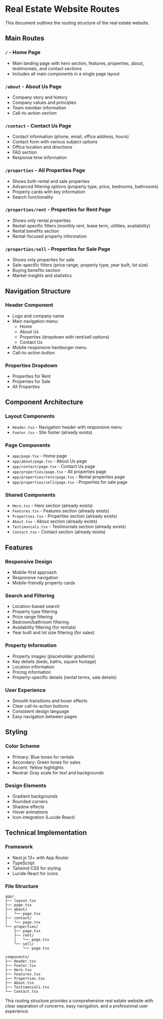# Real Estate Website Routes

This document outlines the routing structure of the real estate website.

## Main Routes

### `/` - Home Page
- Main landing page with hero section, features, properties, about, testimonials, and contact sections
- Includes all main components in a single page layout

### `/about` - About Us Page
- Company story and history
- Company values and principles
- Team member information
- Call-to-action section

### `/contact` - Contact Us Page
- Contact information (phone, email, office address, hours)
- Contact form with various subject options
- Office location and directions
- FAQ section
- Response time information

### `/properties` - All Properties Page
- Shows both rental and sale properties
- Advanced filtering options (property type, price, bedrooms, bathrooms)
- Property cards with key information
- Search functionality

### `/properties/rent` - Properties for Rent Page
- Shows only rental properties
- Rental-specific filters (monthly rent, lease term, utilities, availability)
- Rental benefits section
- Rental-focused property information

### `/properties/sell` - Properties for Sale Page
- Shows only properties for sale
- Sale-specific filters (price range, property type, year built, lot size)
- Buying benefits section
- Market insights and statistics

## Navigation Structure

### Header Component
- Logo and company name
- Main navigation menu:
  - Home
  - About Us
  - Properties (dropdown with rent/sell options)
  - Contact Us
- Mobile-responsive hamburger menu
- Call-to-action button

### Properties Dropdown
- Properties for Rent
- Properties for Sale
- All Properties

## Component Architecture

### Layout Components
- `Header.tsx` - Navigation header with responsive menu
- `Footer.tsx` - Site footer (already exists)

### Page Components
- `app/page.tsx` - Home page
- `app/about/page.tsx` - About Us page
- `app/contact/page.tsx` - Contact Us page
- `app/properties/page.tsx` - All properties page
- `app/properties/rent/page.tsx` - Rental properties page
- `app/properties/sell/page.tsx` - Properties for sale page

### Shared Components
- `Hero.tsx` - Hero section (already exists)
- `Features.tsx` - Features section (already exists)
- `Properties.tsx` - Properties section (already exists)
- `About.tsx` - About section (already exists)
- `Testimonials.tsx` - Testimonials section (already exists)
- `Contact.tsx` - Contact section (already exists)

## Features

### Responsive Design
- Mobile-first approach
- Responsive navigation
- Mobile-friendly property cards

### Search and Filtering
- Location-based search
- Property type filtering
- Price range filtering
- Bedroom/bathroom filtering
- Availability filtering (for rentals)
- Year built and lot size filtering (for sales)

### Property Information
- Property images (placeholder gradients)
- Key details (beds, baths, square footage)
- Location information
- Pricing information
- Property-specific details (rental terms, sale details)

### User Experience
- Smooth transitions and hover effects
- Clear call-to-action buttons
- Consistent design language
- Easy navigation between pages

## Styling

### Color Scheme
- Primary: Blue tones for rentals
- Secondary: Green tones for sales
- Accent: Yellow highlights
- Neutral: Gray scale for text and backgrounds

### Design Elements
- Gradient backgrounds
- Rounded corners
- Shadow effects
- Hover animations
- Icon integration (Lucide React)

## Technical Implementation

### Framework
- Next.js 13+ with App Router
- TypeScript
- Tailwind CSS for styling
- Lucide React for icons

### File Structure
```
app/
├── layout.tsx
├── page.tsx
├── about/
│   └── page.tsx
├── contact/
│   └── page.tsx
└── properties/
    ├── page.tsx
    ├── rent/
    │   └── page.tsx
    └── sell/
        └── page.tsx

components/
├── Header.tsx
├── Footer.tsx
├── Hero.tsx
├── Features.tsx
├── Properties.tsx
├── About.tsx
├── Testimonials.tsx
└── Contact.tsx
```

This routing structure provides a comprehensive real estate website with clear separation of concerns, easy navigation, and a professional user experience.

